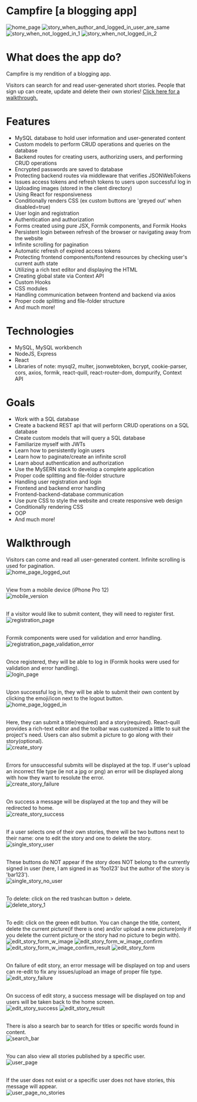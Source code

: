 # Campfire [a blogging app]

![home_page](/READMEscreenshots/loggedInHomePage.png)
![story_when_author_and_logged_in_user_are_same](/READMEscreenshots/singleStoryIsUser.png)
![story_when_not_logged_in_1](/READMEscreenshots/singleStoryNotUser.png)
![story_when_not_logged_in_2](/READMEscreenshots/singleStoryNotUserCont.png)

# What does the app do?

Campfire is my rendition of a blogging app. <br/>

Visitors can search for and read user-generated short stories. People that sign up can create, update and delete their own stories! [Click here for a walkthrough.](#walkthrough)

# Features

- MySQL database to hold user information and user-generated content
- Custom models to perform CRUD operations and queries on the database
- Backend routes for creating users, authorizing users, and performing CRUD operations
- Encrypted passwords are saved to database
- Protecting backend routes via middleware that verifies JSONWebTokens
- Issues access tokens and refresh tokens to users upon successful log in
- Uploading images (stored in the client directory)
- Using React for responsiveness
- Conditionally renders CSS (ex custom buttons are 'greyed out' when disabled=true)
- User login and registration
- Authentication and authorization
- Forms created using pure JSX, Formik components, and Formik Hooks
- Persistent login between refresh of the browser or navigating away from the website
- Infinite scrolling for pagination
- Automatic refresh of expired access tokens
- Protecting frontend components/fontend resources by checking user's current auth state
- Utilizing a rich text editor and displaying the HTML
- Creating global state via Context API
- Custom Hooks
- CSS modules
- Handling communication between frontend and backend via axios
- Proper code splitting and file-folder structure
- And much more!

# Technologies

- MySQL, MySQL workbench
- NodeJS, Express
- React
- Libraries of note: mysql2, multer, jsonwebtoken, bcrypt, cookie-parser, cors, axios, formik, react-quill, react-router-dom, dompurify, Context API

# Goals

- Work with a SQL database
- Create a backend REST api that will perform CRUD operations on a SQL database
- Create custom models that will query a SQL database
- Familiarize myself with JWTs
- Learn how to persistently login users
- Learn how to paginate/create an infinite scroll
- Learn about authentication and authorization
- Use the MySERN stack to develop a complete application
- Proper code splitting and file-folder structure
- Handling user registration and login
- Frontend and backend error handling
- Frontend-backend-database communication
- Use pure CSS to style the website and create responsive web design
- Conditionally rendering CSS
- OOP
- And much more!

# Walkthrough

Visitors can come and read all user-generated content. Infinite scrolling is used for pagination. <br/>
![home_page_logged_out](/READMEscreenshots/loggedOutHomePage.png)
<br/>
<br/>

View from a mobile device (iPhone Pro 12) <br/>
![mobile_version](/READMEscreenshots/iPhone12ProMobile.png)
<br/>
<br/>

If a visitor would like to submit content, they will need to register first. <br/>
![registration_page](/READMEscreenshots/registrationPage.png)
<br/>
<br/>

Formik components were used for validation and error handling. <br/>
![registration_page_validation_error](/READMEscreenshots/registrationPageFormValidation.png)
<br/>
<br/>

Once registered, they will be able to log in (Formik hooks were used for validation and error handling). <br/>
![login_page](/READMEscreenshots/logInPageFormValidation.png)
<br/>
<br/>

Upon successful log in, they will be able to submit their own content by clicking the emoji/icon next to the logout button. <br/>
![home_page_logged_in](/READMEscreenshots/loggedInHomePage.png)
<br/>
<br/>

Here, they can submit a title(required) and a story(required). React-quill provides a rich-text editor and the toolbar was customized a little to suit the project's need. Users can also submit a picture to go along with their story(optional). <br/>
![create_story](/READMEscreenshots/createStoryPage.png)
<br/>
<br/>

Errors for unsuccessful submits will be displayed at the top. If user's upload an incorrect file type (ie not a jpg or png) an error will be displayed along with how they want to resolute the error. <br/>
![create_story_failure](/READMEscreenshots/createStoryPageFailure.png)
<br/>
<br/>

On success a message will be displayed at the top and they will be redirected to home. <br/>
![create_story_success](/READMEscreenshots/createStoryPageSuccess.png)
<br/>
<br/>

If a user selects one of their own stories, there will be two buttons next to their name: one to edit the story and one to delete the story. <br/>
![single_story_user](/READMEscreenshots/singleStoryIsUser.png)
<br/>
<br/>

These buttons do NOT appear if the story does NOT belong to the currently signed in user (here, I am signed in as 'foo123' but the author of the story is 'bar123'). <br/>
![single_story_no_user](/READMEscreenshots/singleStoryNotUserNoPicture.png)
<br/>
<br/>

To delete: click on the red trashcan button > delete. <br/>
![delete_story_1](/READMEscreenshots/deleteStory.png)
<br/>
<br/>

To edit: click on the green edit button. You can change the title, content, delete the current picture(if there is one) and/or upload a new picture(only if you delete the current picture or the story had no picture to begin with). <br/>
![edit_story_form_w_image](/READMEscreenshots/editStoryFormWithImage.png)
![edit_story_form_w_image_confirm](/READMEscreenshots/editStoryFormWithImageConfirm.png)
![edit_story_form_w_image_confirm_result](/READMEscreenshots/editStoryFormWithImageConfirmResult.png)
![edit_story_form](/READMEscreenshots/editStoryForm.png)
<br/>
<br/>

On failure of edit story, an error message will be displayed on top and users can re-edit to fix any issues/upload an image of proper file type. <br/>
![edit_story_failure](/READMEscreenshots/editStoryFailure.png)
<br/>
<br/>

On success of edit story, a success message will be displayed on top and users will be taken back to the home screen. <br/>
![edit_story_success](/READMEscreenshots/editStorySuccess.png)
![edit_story_result](/READMEscreenshots/editStoryResult.png)
<br/>
<br/>

There is also a search bar to search for titles or specific words found in content. <br/>
![search_bar](/READMEscreenshots/searchFeature.png)
<br/>
<br/>

You can also view all stories published by a specific user. <br/>
![user_page](/READMEscreenshots/userPage.png)
<br/>
<br/>

If the user does not exist or a specific user does not have stories, this message will appear. <br/>
![user_page_no_stories](/READMEscreenshots/userPageNoUserOrNoStories.png)
